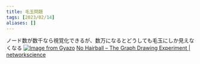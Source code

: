 ```yaml
---
title: 毛玉問題
tags: [2023/02/14]
aliases: []
---
```


ノード数が数千なら視覚化できるが、数万になるとどうしても毛玉にしか見えなくなる
[![Image from Gyazo](https://i.gyazo.com/2d87bb501271eb441208506cbb128e3f.png)](https://gyazo.com/2d87bb501271eb441208506cbb128e3f)
[No Hairball – The Graph Drawing Experiment | networkscience](https://networkscience.wordpress.com/2016/06/22/no-hairball-the-graph-drawing-experiment/)